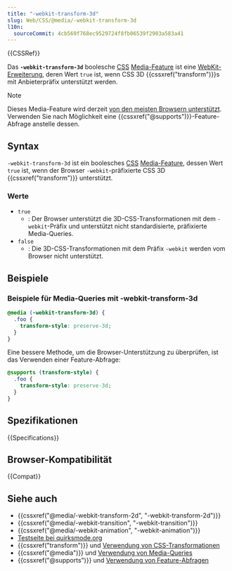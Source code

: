 ```yaml
---
title: "-webkit-transform-3d"
slug: Web/CSS/@media/-webkit-transform-3d
l10n:
  sourceCommit: 4cb569f768ec9529724f8fb06539f2903a583a41
---
```


{{CSSRef}}

Das **`-webkit-transform-3d`** boolesche [CSS](/de/docs/Web/CSS) [Media-Feature](/de/docs/Web/CSS/@media#media_features) ist eine [WebKit-Erweiterung](/de/docs/Web/CSS/WebKit_Extensions), deren Wert `true` ist, wenn CSS 3D {{cssxref("transform")}}s mit Anbieterpräfix unterstützt werden.

> [!NOTE]
> Dieses Media-Feature wird derzeit [von den meisten Browsern unterstützt](#browser-kompatibilität). Verwenden Sie nach Möglichkeit eine {{cssxref("@supports")}}-Feature-Abfrage anstelle dessen.

## Syntax

`-webkit-transform-3d` ist ein boolesches [CSS](/de/docs/Web/CSS) [Media-Feature](/de/docs/Web/CSS/@media#media_features), dessen Wert `true` ist, wenn der Browser `-webkit`-präfixierte CSS 3D {{cssxref("transform")}} unterstützt.

### Werte

- `true`
  - : Der Browser unterstützt die 3D-CSS-Transformationen mit dem `-webkit`-Präfix und unterstützt nicht standardisierte, präfixierte Media-Queries.
- `false`
  - : Die 3D-CSS-Transformationen mit dem Präfix `-webkit` werden vom Browser nicht unterstützt.

## Beispiele

### Beispiele für Media-Queries mit -webkit-transform-3d

```css
@media (-webkit-transform-3d) {
  .foo {
    transform-style: preserve-3d;
  }
}
```

Eine bessere Methode, um die Browser-Unterstützung zu überprüfen, ist das Verwenden einer Feature-Abfrage:

```css
@supports (transform-style) {
  .foo {
    transform-style: preserve-3d;
  }
}
```

## Spezifikationen

{{Specifications}}

## Browser-Kompatibilität

{{Compat}}

## Siehe auch

- {{cssxref("@media/-webkit-transform-2d", "-webkit-transform-2d")}}
- {{cssxref("@media/-webkit-transition", "-webkit-transition")}}
- {{cssxref("@media/-webkit-animation", "-webkit-animation")}}
- [Testseite bei quirksmode.org](https://www.quirksmode.org/css/tests/mediaqueries/animation.html)
- {{cssxref("transform")}} und [Verwendung von CSS-Transformationen](/de/docs/Web/CSS/CSS_transforms/Using_CSS_transforms)
- {{cssxref("@media")}} und [Verwendung von Media-Queries](/de/docs/Web/CSS/CSS_media_queries/Using_media_queries)
- {{cssxref("@supports")}} und [Verwendung von Feature-Abfragen](/de/docs/Web/CSS/CSS_conditional_rules/Using_feature_queries)

